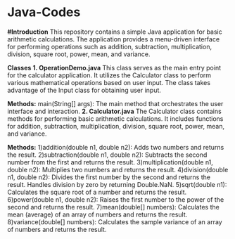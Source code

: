 # Java-Codes
**#Introduction**
This repository contains a simple Java application for basic arithmetic calculations. The application provides a menu-driven interface for performing operations such as addition, subtraction, multiplication, division, square root, power, mean, and variance.

**Classes**
**1. OperationDemo.java**
This class serves as the main entry point for the calculator application. It utilizes the Calculator class to perform various mathematical operations based on user input. The class takes advantage of the Input class for obtaining user input.

**Methods:**
main(String[] args): The main method that orchestrates the user interface and interaction.
**2. Calculator.java**
The Calculator class contains methods for performing basic arithmetic calculations. It includes functions for addition, subtraction, multiplication, division, square root, power, mean, and variance.

**Methods:**
1)addition(double n1, double n2): Adds two numbers and returns the result.
2)subtraction(double n1, double n2): Subtracts the second number from the first and returns the result.
3)multiplication(double n1, double n2): Multiplies two numbers and returns the result.
4)division(double n1, double n2): Divides the first number by the second and returns the result. Handles division by zero by returning Double.NaN.
5)sqrt(double n1): Calculates the square root of a number and returns the result.
6)power(double n1, double n2): Raises the first number to the power of the second and returns the result.
7)mean(double[] numbers): Calculates the mean (average) of an array of numbers and returns the result.
8)variance(double[] numbers): Calculates the sample variance of an array of numbers and returns the result.
